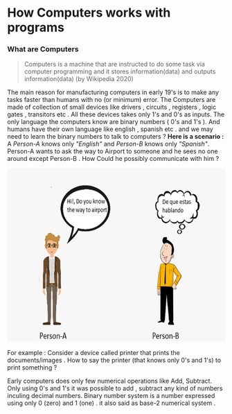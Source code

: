 # How Computers works with programs 
### What are Computers 
> Computers is a machine that are instructed to do some task via computer programming and it stores information(data) and outputs information(data) (by Wikipedia 2020)

The main reason for manufacturing computers in early 19's is to make any tasks faster than humans with no (or minimum) error.
The Computers are made of collection of small devices like drivers , circuits , registers , logic gates , transitors etc . All these devices takes only 1's and 0's as inputs.
The only language the computers know are binary numbers ( 0's and 1's ). 
And humans have their own language like english , spanish etc . and we may need to learn the binary numbers to talk to computers ? 
**Here is a scenario :** A *Person-A* knows only *"English"* and *Person-B* knows only *"Spanish"*. 
Person-A wants to ask the way to Airport to someone and he sees no one around except Person-B . How Could he possibly communicate with him ? 

<img src="file2_1.jpg" width="700" height="400" >














For example : Consider a device called printer that prints the documents/images . How to say the printer (that knows only 0's and 1's) to print something ? 












Early computers does only few numerical operations like Add, Subtract. Only using 0's and 1's it was possible to add , subtract any kind of numbers inculing decimal numbers.
Binary number system is a number expressed using only 0 (zero) and 1 (one) . it also said as base-2 numerical system . 


